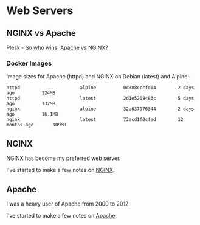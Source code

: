 # Web Servers

## NGINX vs Apache

Plesk - [So who wins: Apache vs NGINX?](https://www.plesk.com/blog/various/nginx-vs-apache-which-is-the-best-web-server/)



### Docker Images

Image sizes for Apache (httpd) and NGINX on Debian (latest) and Alpine:

```
httpd                      alpine          0c388cccfd04        2 days ago          124MB
httpd                      latest          2d1e5208483c        5 days ago          132MB
nginx                      alpine          32a037976344        2 days ago          16.1MB
nginx                      latest          73acd1f0cfad        12 months ago       109MB
```



## NGINX

NGINX has become my preferred web server.

I've started to make a few notes on [NGINX](NGINX.md).



## Apache

I was a heavy user of Apache from 2000 to 2012.

I've started to make a few notes on [Apache](Apache.md).


